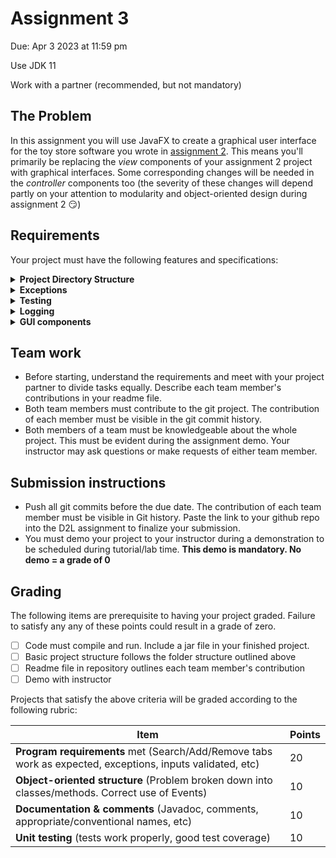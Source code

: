 # Assignment 3
Due: Apr 3 2023 at 11:59 pm

Use JDK 11

Work with a partner (recommended, but not mandatory)


## The Problem
In this assignment you will use JavaFX to create a graphical user interface for the toy store software you wrote in [assignment 2](https://github.com/MRU-COMP1502-2023/instructions/blob/main/assignment_2.md). This means you'll primarily be replacing the *view* components of your assignment 2 project with graphical interfaces. Some corresponding changes will be needed in the *controller* components too (the severity of these changes will depend partly on your attention to modularity and object-oriented design during assignment 2 :smirk:)

## Requirements
Your project must have the following features and specifications:

<details>
  <summary><b>Project Directory Structure</b></summary>
  <p>
  Follow this directory structure:
  
  * README.md   (containing project title, authors' names and contributions
  * bin/   (compiled java files)
  * src/   (Java source files)
      * application/    (classes housing the "main" program)
      * controller/     (classes used to coordinate the "model"s and "view"s)
      * model/          (classes related to data objects, like toys)
      * view/           (classes related to user interface)
      * exceptions/     (custom exception classes)
  * doc/   generated JavaDoc (Ensure the private option is checked and everything is included in the generated documentation.)
  * lib/    any 3rd-party libraries. This folder may be empty
  * res/    any resources or data files
  * test/   unit tests
    </p>
</details>

<details>
  <summary><b>Exceptions</b></summary>
  <p>
The program should still throw the custom exceptions you implemented in Assignment 2:
    
  * The input price is negative when the user creates a new toy
  * The minimum number of players is greater than the maximum, when adding a new board game
    </p>
</details>

<details>
  <summary><b>Testing</b></summary>
  <p>
We expect to see *further* JUnit tests for your project when compared to the reasonable tests implemented for Assignment 2. Isolate some of the key functions and write tests for them that cover all possible situations.
    </p>
</details>

<details>
  <summary><b>Logging</b></summary>
  <p>
The project should create and update a log file while the user is running the application.
    </p>
</details>

<details>
  <summary><b>GUI components</b></summary>
  
  The exact layout is up to you, but at a minimum your GUI must have the components shown in these sample screenshots.
  
  <p>

    
![image](https://user-images.githubusercontent.com/8976705/223778790-340445a7-5eb7-4eda-b255-6619814c5bc4.png)
![image](https://user-images.githubusercontent.com/8976705/223779226-fc17acb6-33da-4f7d-89c0-8080c2054f91.png)
![image](https://user-images.githubusercontent.com/8976705/223779333-0ea0dc21-a004-4faf-98eb-d26feba853a5.png)

  
  </p>
</details>


## Team work
* Before starting, understand the requirements and meet with your project partner to divide tasks equally. Describe each team member's contributions in your readme file.
*	Both team members must contribute to the git project. The contribution of each member must be visible in the git commit history.
*	Both members of a team must be knowledgeable about the whole project. This must be evident during the assignment demo. Your instructor may ask questions or make requests of either team member.

## Submission instructions
* Push all git commits before the due date. The contribution of each team member must be visible in Git history. Paste the link to your github repo into the D2L assignment to finalize your submission.
* You must demo your project to your instructor during a demonstration to be scheduled during tutorial/lab time. **This demo is mandatory. No demo = a grade of 0**

## Grading
The following items are prerequisite to having your project graded. Failure to satisfy any any of these points could result in a grade of zero.
* [ ] Code must compile and run. Include a jar file in your finished project.
* [ ] Basic project structure follows the folder structure outlined above
* [ ] Readme file in repository outlines each team member's contribution
* [ ] Demo with instructor

Projects that satisfy the above criteria will be graded according to the following rubric:

| Item                        | Points |
| --------------------------- | ------ |
| **Program requirements** met (Search/Add/Remove tabs work as expected, exceptions, inputs validated, etc)                                                              | 20     |
| **Object-oriented structure** (Problem broken down into classes/methods. Correct use of Events)                  | 10     |
| **Documentation & comments** (Javadoc, comments, appropriate/conventional names, etc)                                             | 10     |
| **Unit testing** (tests work properly, good test coverage)                                                                        | 10     |
